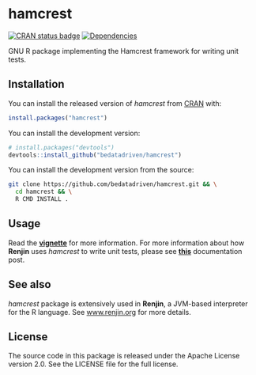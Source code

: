 # hamcrest

[![CRAN status badge](https://www.r-pkg.org/badges/version/hamcrest)](https://cran.r-project.org/package=hamcrest) [![Dependencies](https://tinyverse.netlify.com/badge/hamcrest)](https://cran.r-project.org/package=hamcrest)

GNU R package implementing the Hamcrest framework for writing unit tests.

## Installation

You can install the released version of *hamcrest* from
[CRAN](https://cran.r-project.org/package=hamcrest) with:

```r
install.packages("hamcrest")
```

You can install the development version:
```r
# install.packages("devtools")
devtools::install_github("bedatadriven/hamcrest")
```

You can install the development version from the source:
```bash
git clone https://github.com/bedatadriven/hamcrest.git && \
  cd hamcrest && \
  R CMD INSTALL .
```

## Usage

Read the
[**vignette**](https://cran.r-project.org/web/packages/hamcrest/vignettes/writing-unit-tests-with-hamcrest.html)
for more information. For more information about how **Renjin** uses *hamcrest*
to write unit tests, please see
[**this**](http://docs.renjin.org/en/latest/writing-renjin-extensions.html#using-the-hamcrest-package-to-write-unit-tests)
documentation post.

## See also

*hamcrest* package is extensively used in **Renjin**, a JVM-based interpreter
for the R language. See www.renjin.org for more details.

## License

The source code in this package is released under the Apache License version
2.0. See the LICENSE file for the full license.

